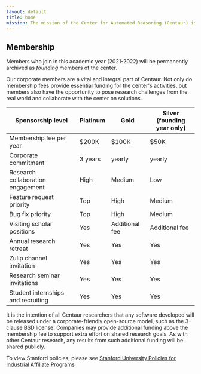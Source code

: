 ```yaml
---
layout: default
title: home
mission: The mission of the Center for Automated Reasoning (Centaur) is to accelerate the state of the art in automated reasoning research, including by creating new theory and algorithms, by building world-class tools, and by creating automated reasoning-based solutions to real-world problems.
---
```


Membership
----------

Members who join in this academic year (2021-2022) will be permanently archived
as *founding* members of the center.

Our corporate members are a vital and integral part of Centaur.  Not only do
membership fees provide essential funding for the center's activities, but
members also have the opportunity to pose research challenges from the real
world and collaborate with the center on solutions.

| Sponsorship level                       | Platinum      |  Gold           | Silver<br/> (founding year only)  |
----------------------------------------- | ------------- | --------------- | ------------------------------------ |
| Membership fee per year                 | $200K         | $100K           | $50K                                 |
| Corporate commitment                    | 3 years       | yearly          | yearly                               |
| Research collaboration engagement       | High          | Medium          | Low                                  |
| Feature request priority                | Top           | High            | Medium                               |
| Bug fix priority                        | Top           | High            | Medium                               |
| Visiting scholar positions              | Yes           | Additional fee  | Additional fee                       |
| Annual research retreat                 | Yes           | Yes             | Yes                                  |
| Zulip channel invitation                | Yes           | Yes             | Yes                                  |
| Research seminar invitations            | Yes           | Yes             | Yes                                  |
| Student internships and recruiting      | Yes           | Yes             | Yes                                  |


It is the intention of all Centaur researchers that any software developed will be released under a corporate-friendly open-source model, such as the 3-clause BSD license. Companies may provide additional funding above the membership fee to support extra effort on shared research goals.  As with other Centaur research, any results from such additional funding will be shared publicly.

To view Stanford policies, please see [Stanford University Policies for Industrial Affiliate Programs](https://doresearch.stanford.edu/policies/research-policy-handbook/definitions-and-types-agreements/establishment-industrial-affiliates-and-related-membership-supported-programs)
